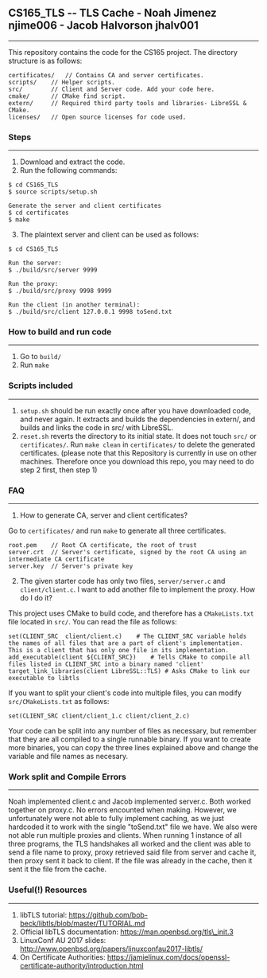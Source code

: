 ## CS165_TLS -- TLS Cache - Noah Jimenez njime006 - Jacob Halvorson jhalv001
------------------------

This repository contains the code for the CS165 project. The directory structure is as follows:
```
certificates/	// Contains CA and server certificates.
scripts/	// Helper scripts.
src/		// Client and Server code. Add your code here.
cmake/		// CMake find script. 
extern/		// Required third party tools and libraries- LibreSSL & CMake.
licenses/	// Open source licenses for code used.
```


### Steps
-------------------------
1. Download and extract the code.
2. Run the following commands:
```
$ cd CS165_TLS
$ source scripts/setup.sh

Generate the server and client certificates
$ cd certificates
$ make
```
3. The plaintext server and client can be used as follows:
```
$ cd CS165_TLS

Run the server:
$ ./build/src/server 9999

Run the proxy:
$ ./build/src/proxy 9998 9999

Run the client (in another terminal):
$ ./build/src/client 127.0.0.1 9998 toSend.txt
```

### How to build and run code
--------------------------
1. Go to `build/`
2. Run `make`


### Scripts included
--------------------------
1. `setup.sh` should be run exactly once after you have downloaded code, and never again. It extracts and builds the dependencies in extern/, and builds and links the code in src/ with LibreSSL.
2. `reset.sh` reverts the directory to its initial state. It does not touch `src/` or `certificates/`. Run `make clean` in `certificates/` to delete the generated certificates.
(please note that this Repository is currently in use on other machines. Therefore once you download this repo, you may need to do step 2 first, then step 1)

### FAQ
--------------------------
1. How to generate CA, server and client certificates?

Go to `certificates/` and run `make` to generate all three certificates. 
```
root.pem	// Root CA certificate, the root of trust
server.crt	// Server's certificate, signed by the root CA using an intermediate CA certificate 
server.key	// Server's private key
```

2. The given starter code has only two files, `server/server.c` and `client/client.c`. I want to add another file to implement the proxy. How do I do it?

This project uses CMake to build code, and therefore has a `CMakeLists.txt` file located in `src/`. You can read the file as follows:
```
set(CLIENT_SRC	client/client.c)	# The CLIENT_SRC variable holds the names of all files that are a part of client's implementation. This is a client that has only one file in its implementation.
add_executable(client ${CLIENT_SRC})    # Tells CMake to compile all files listed in CLIENT_SRC into a binary named 'client'
target_link_libraries(client LibreSSL::TLS) # Asks CMake to link our executable to libtls
```
If you want to split your client's code into multiple files, you can modify `src/CMakeLists.txt` as follows:
```
set(CLIENT_SRC client/client_1.c client/client_2.c)
```
Your code can be split into any number of files as necessary, but remember that they are all compiled to a single runnable binary. 
If you want to create more binaries, you can copy the three lines explained above and change the variable and file names as necesary.

### Work split and Compile Errors
-------------------------
Noah implemented client.c and Jacob implemented server.c. Both worked together on proxy.c. No errors encounted when making. However, we unfortunately were not able to fully implement caching, as we just hardcoded it to work with the single "toSend.txt" file we have. We also were not able run multiple proxies and clients. When running 1 instance of all three programs, the TLS handshakes all worked and the client was able to send a file name to proxy, proxy retrieved said file from server and cache it, then proxy sent it back to client. If the file was already in the cache, then it sent it the file from the cache. 


### Useful(!) Resources 
--------------------------
1. libTLS tutorial: https://github.com/bob-beck/libtls/blob/master/TUTORIAL.md
2. Official libTLS documentation: https://man.openbsd.org/tls\_init.3
3. LinuxConf AU 2017 slides: http://www.openbsd.org/papers/linuxconfau2017-libtls/
4. On Certificate Authorities: https://jamielinux.com/docs/openssl-certificate-authority/introduction.html


